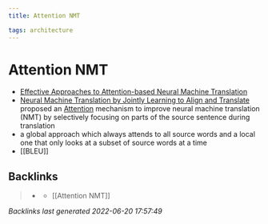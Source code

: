 ```yaml
---
title: Attention NMT

tags: architecture 
---
```


# Attention NMT
- [Effective Approaches to Attention-based Neural Machine Translation](https://arxiv.org/abs/1508.04025)
- [Neural Machine Translation by Jointly Learning to Align and Translate](https://aman.ai/papers/#neural-machine-translation-by-jointly-learning-to-align-and-translate) proposed an [Attention](Attention.md) mechanism to improve neural machine translation (NMT) by selectively focusing on parts of the source sentence during translation
- a global approach which always attends to all source words and a local one that only looks at a subset of source words at a time
- [[BLEU]]


## Backlinks

> - [](journals/2022-06-20.md)
>   - [[Attention NMT]]

_Backlinks last generated 2022-06-20 17:57:49_
